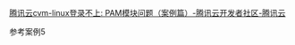 [腾讯云cvm-linux登录不上: PAM模块问题（案例篇）-腾讯云开发者社区-腾讯云](https://cloud.tencent.com/developer/article/1729568?areaSource=&traceId=)

参考案例5